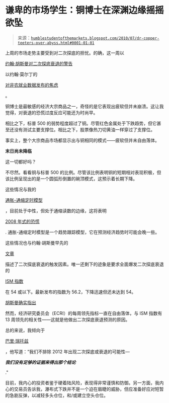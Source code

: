 <!--yml

类别：未分类

日期：2024-05-17 23:43:49

-->

# 谦卑的市场学生：铜博士在深渊边缘摇摇欲坠

> 来源：[`humblestudentofthemarkets.blogspot.com/2010/07/dr-copper-teeters-over-abyss.html#0001-01-01`](https://humblestudentofthemarkets.blogspot.com/2010/07/dr-copper-teeters-over-abyss.html#0001-01-01)

上周的市场走势主要受到对二次探底的担忧。的确，这一周以

[约翰·胡斯曼对二次探底衰退的警告](http://www.hussmanfunds.com/wmc/wmc100628.htm)

以约翰·莫尔丁的

[对非农就业数据发布的焦虑](http://www.ritholtz.com/blog/2010/07/the-dismal-science-really-is/)

。

铜博士是最敏感的经济大宗商品之一，奇怪的是它表现出疲软但并未崩溃。这让我觉得，对衰退的恐慌过度反应可能还为时尚早。

相比之下，标普 500 的弱势程度超过了铜。尽管红色金属处于下跌趋势，但它甚至还没有测试主要支撑位。相比之下，股票像热刀切黄油一样穿过了支撑位。

事实上，整个大宗商品市场都显示出与铜相同的模式——疲软但并未自由落体。

**末日尚未降临**

这一切都好吗？

不尽然。看看铜与标普 500 的比例。尽管该比例表明铜的短期相对表现积极，但该比例呈现出的是一个圆弧形倒置的碗顶模式，这预示着长期下降。

这些情况与我的

[通胀-通缩定时模型](http://www.qwestfunds.com/publications/newsletters_pdf/newsletter_november_2009.pdf)

，目前处于中性，但处于通缩读数的边缘，这将表明

[2008 年式的恐慌](http://humblestudentofthemarkets.blogspot.com/2010/06/are-markets-setting-up-for-repeat-of.html)

. 通胀-通缩定时模型是一个趋势跟踪模型，它在预测经济趋势时可能会晚一些。

这些情况也与约翰·胡斯曼早先的

[文章](http://www.hussmanfunds.com/wmc/wmc100614.htm)

描述了二次探底衰退的触发因素。唯一还剩下的迹象是要求全面爆发二次探底衰退的

[ISM 指数](http://www.ism.ws/ismreport/mfgrob.cfm)

在 54 或以下。最新发布的指数为 56.2，下降迅速但还未达到 54。

[胡斯曼确实指出](http://www.hussmanfunds.com/wmc/wmc100628.htm)

然而，经济研究委员会（ECRI）的每周领先指标一直在自由落体，与 ISM 指数有 13 周领先的相关性——这就是他做出二次探底衰退预测的原因。

总的来说，我倾向于

[巴里·瑞托兹](http://www.ritholtz.com/blog/2010/07/slowing-growth-or-recession/)

，他写道：“我们不排除 2012 年出现二次探底或衰退的可能性—

***我们没有足够的证据来得出那个结论***

."

目前，我内心的投资者鉴于硬着陆风险，表现得非常谨慎和防御。另一方面，我内心的交易员告诉我，瀑布式下跌并不是一个迫在眉睫的威胁，但应准备好应对短暂的急剧反弹，以减轻多头仓位，和/或建立空头仓位。

